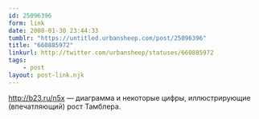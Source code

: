 ```yaml
---
id: 25096396
form: link
date: 2008-01-30 23:44:33
tumblr: "https://untitled.urbansheep.com/post/25096396"
title: "660885972"
linkurl: http://twitter.com/urbansheep/statuses/660885972
tags:
    - post
layout: post-link.njk
---
```

<p><a href="http://b23.ru/n5x">http://b23.ru/n5x</a> — диаграмма и некоторые цифры, иллюстрирующие (впечатляющий) рост Тамблера.</p>
